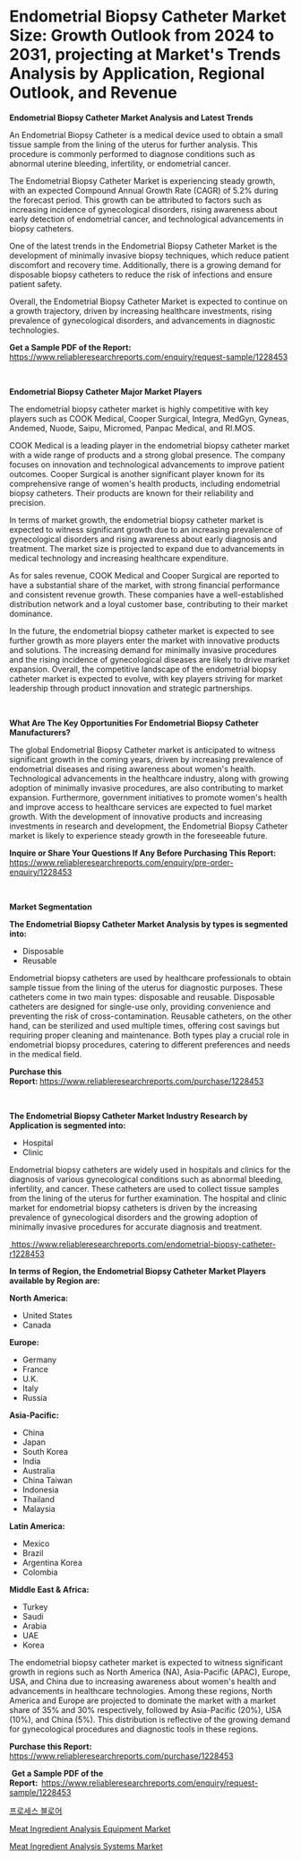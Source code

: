 <p><h1>Endometrial Biopsy Catheter Market Size: Growth Outlook from 2024 to 2031, projecting at Market's Trends Analysis by Application, Regional Outlook, and Revenue</h1></p><p><strong>Endometrial Biopsy Catheter Market Analysis and Latest Trends</strong></p>
<p><p>An Endometrial Biopsy Catheter is a medical device used to obtain a small tissue sample from the lining of the uterus for further analysis. This procedure is commonly performed to diagnose conditions such as abnormal uterine bleeding, infertility, or endometrial cancer.</p><p>The Endometrial Biopsy Catheter Market is experiencing steady growth, with an expected Compound Annual Growth Rate (CAGR) of 5.2% during the forecast period. This growth can be attributed to factors such as increasing incidence of gynecological disorders, rising awareness about early detection of endometrial cancer, and technological advancements in biopsy catheters.</p><p>One of the latest trends in the Endometrial Biopsy Catheter Market is the development of minimally invasive biopsy techniques, which reduce patient discomfort and recovery time. Additionally, there is a growing demand for disposable biopsy catheters to reduce the risk of infections and ensure patient safety.</p><p>Overall, the Endometrial Biopsy Catheter Market is expected to continue on a growth trajectory, driven by increasing healthcare investments, rising prevalence of gynecological disorders, and advancements in diagnostic technologies.</p></p>
<p><strong>Get a Sample PDF of the Report:&nbsp;</strong> <a href="https://www.reliableresearchreports.com/enquiry/request-sample/1228453">https://www.reliableresearchreports.com/enquiry/request-sample/1228453</a></p>
<p>&nbsp;</p>
<p><strong>Endometrial Biopsy Catheter Major Market Players</strong></p>
<p><p>The endometrial biopsy catheter market is highly competitive with key players such as COOK Medical, Cooper Surgical, Integra, MedGyn, Gyneas, Andemed, Nuode, Saipu, Micromed, Panpac Medical, and RI.MOS. </p><p>COOK Medical is a leading player in the endometrial biopsy catheter market with a wide range of products and a strong global presence. The company focuses on innovation and technological advancements to improve patient outcomes. Cooper Surgical is another significant player known for its comprehensive range of women's health products, including endometrial biopsy catheters. Their products are known for their reliability and precision. </p><p>In terms of market growth, the endometrial biopsy catheter market is expected to witness significant growth due to an increasing prevalence of gynecological disorders and rising awareness about early diagnosis and treatment. The market size is projected to expand due to advancements in medical technology and increasing healthcare expenditure.</p><p>As for sales revenue, COOK Medical and Cooper Surgical are reported to have a substantial share of the market, with strong financial performance and consistent revenue growth. These companies have a well-established distribution network and a loyal customer base, contributing to their market dominance.</p><p>In the future, the endometrial biopsy catheter market is expected to see further growth as more players enter the market with innovative products and solutions. The increasing demand for minimally invasive procedures and the rising incidence of gynecological diseases are likely to drive market expansion. Overall, the competitive landscape of the endometrial biopsy catheter market is expected to evolve, with key players striving for market leadership through product innovation and strategic partnerships.</p></p>
<p>&nbsp;</p>
<p><strong>What Are The Key Opportunities For Endometrial Biopsy Catheter Manufacturers?</strong></p>
<p><p>The global Endometrial Biopsy Catheter market is anticipated to witness significant growth in the coming years, driven by increasing prevalence of endometrial diseases and rising awareness about women's health. Technological advancements in the healthcare industry, along with growing adoption of minimally invasive procedures, are also contributing to market expansion. Furthermore, government initiatives to promote women's health and improve access to healthcare services are expected to fuel market growth. With the development of innovative products and increasing investments in research and development, the Endometrial Biopsy Catheter market is likely to experience steady growth in the foreseeable future.</p></p>
<p><strong>Inquire or Share Your Questions If Any Before Purchasing This Report:</strong> <a href="https://www.reliableresearchreports.com/enquiry/pre-order-enquiry/1228453">https://www.reliableresearchreports.com/enquiry/pre-order-enquiry/1228453</a></p>
<p>&nbsp;</p>
<p><strong>Market Segmentation</strong></p>
<p><strong>The Endometrial Biopsy Catheter Market Analysis by types is segmented into:</strong></p>
<p><ul><li>Disposable</li><li>Reusable</li></ul></p>
<p><p>Endometrial biopsy catheters are used by healthcare professionals to obtain sample tissue from the lining of the uterus for diagnostic purposes. These catheters come in two main types: disposable and reusable. Disposable catheters are designed for single-use only, providing convenience and preventing the risk of cross-contamination. Reusable catheters, on the other hand, can be sterilized and used multiple times, offering cost savings but requiring proper cleaning and maintenance. Both types play a crucial role in endometrial biopsy procedures, catering to different preferences and needs in the medical field.</p></p>
<p><strong>Purchase this Report:&nbsp;</strong><a href="https://www.reliableresearchreports.com/purchase/1228453">https://www.reliableresearchreports.com/purchase/1228453</a></p>
<p>&nbsp;</p>
<p><strong>The Endometrial Biopsy Catheter Market Industry Research by Application is segmented into:</strong></p>
<p><ul><li>Hospital</li><li>Clinic</li></ul></p>
<p><p>Endometrial biopsy catheters are widely used in hospitals and clinics for the diagnosis of various gynecological conditions such as abnormal bleeding, infertility, and cancer. These catheters are used to collect tissue samples from the lining of the uterus for further examination. The hospital and clinic market for endometrial biopsy catheters is driven by the increasing prevalence of gynecological disorders and the growing adoption of minimally invasive procedures for accurate diagnosis and treatment.</p></p>
<p><a href="https://www.reliableresearchreports.com/endometrial-biopsy-catheter-r1228453">&nbsp;https://www.reliableresearchreports.com/endometrial-biopsy-catheter-r1228453</a></p>
<p><strong>In terms of Region, the Endometrial Biopsy Catheter Market Players available by Region are:</strong></p>
<p>
    <p> <strong> North America: </strong>
        <ul>
            <li>United States</li>
            <li>Canada</li>
        </ul>
        </p> 
    <p> <strong> Europe: </strong>
        <ul>
            <li>Germany</li>
            <li>France</li>
            <li>U.K.</li>
            <li>Italy</li>
            <li>Russia</li>
        </ul>
        </p> 
    <p> <strong> Asia-Pacific: </strong>
        <ul>
            <li>China</li>
            <li>Japan</li>
            <li>South Korea</li>
            <li>India</li>
            <li>Australia</li>
            <li>China Taiwan</li>
            <li>Indonesia</li>
            <li>Thailand</li>
            <li>Malaysia</li>
        </ul>
        </p> 
    <p> <strong> Latin America: </strong>
        <ul>
            <li>Mexico</li>
            <li>Brazil</li>
            <li>Argentina Korea</li>
            <li>Colombia</li>
        </ul>
        </p> 
    <p> <strong> Middle East & Africa: </strong>
        <ul>
            <li>Turkey</li>
            <li>Saudi</li>
            <li>Arabia</li>
            <li>UAE</li>
            <li>Korea</li>
        </ul>
    </p>
    </p>
<p><p>The endometrial biopsy catheter market is expected to witness significant growth in regions such as North America (NA), Asia-Pacific (APAC), Europe, USA, and China due to increasing awareness about women's health and advancements in healthcare technologies. Among these regions, North America and Europe are projected to dominate the market with a market share of 35% and 30% respectively, followed by Asia-Pacific (20%), USA (10%), and China (5%). This distribution is reflective of the growing demand for gynecological procedures and diagnostic tools in these regions.</p></p>
<p><strong>Purchase this Report: </strong><a href="https://www.reliableresearchreports.com/purchase/1228453">https://www.reliableresearchreports.com/purchase/1228453</a></p>
<p>&nbsp;<strong>Get a Sample PDF of the Report:&nbsp;&nbsp;</strong><a href="https://www.reliableresearchreports.com/enquiry/request-sample/1228453">https://www.reliableresearchreports.com/enquiry/request-sample/1228453</a></p>
<p><strong></strong></p>
<p><p><a href="https://github.com/erwindropdead54/Market-Research-Report-List-1/blob/main/6997869181414.md">프로세스 블로어</a></p><p><a href="https://github.com/nandosuryapratama/Market-Research-Report-List-1/blob/main/meat-ingredient-analysis-equipment-market.md">Meat Ingredient Analysis Equipment Market</a></p><p><a href="https://github.com/Chiragrp22/Market-Research-Report-List-5/blob/main/meat-ingredient-analysis-systems-market.md">Meat Ingredient Analysis Systems Market</a></p></p>